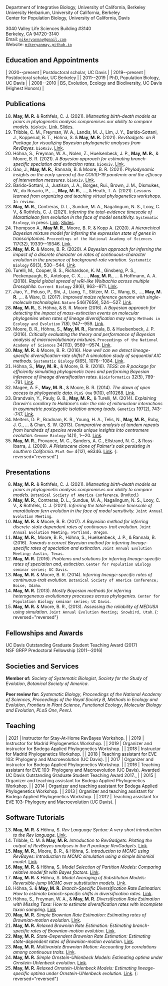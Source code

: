 Department of Integrative Biology, University of California, Berkeley  
University Herbarium, University of California, Berkeley  
Center for Population Biology, University of California, Davis  
<br/>
3040 Valley Life Sciences Building #3140  
Berkeley, CA 94720-3140  
Email: [`mikeryanmay@gmail.com`](mailto:mikeryanmay@gmail.com)  
Website: [`mikeryanmay.github.io`](https://mikeryanmay.github.io)  

## Education and Appointments

| 2020--present | Postdoctoral scholar, UC Davis |
| 2019--present | Postdoctoral scholar, UC Berkeley |
| 2011--2019    | PhD, Population Biology, UC Davis |
| 2008--2010    | BS, Evolution, Ecology and Biodiversity, UC Davis (Highest Honors) |

## Publications

18. **May, M. R.** & Rothfels, C. J. (2021). *Mistreating birth-death models as priors in phylogenetic analysis compromises our ability to compare
models.* `bioRxiv`. [Link](https://www.biorxiv.org/content/10.1101/2021.07.12.452074v1). [Slides](https://www.youtube.com/watch?v=SWldXeWet68&feature=youtu.be).
17. Tribble, C. M., Freyman, W. A., Landis, M. J., Lim, J. Y., Barido-Sottani, J., Kopperud, B. T., Höhna, S. & **May, M. R.** (2021). *RevGadgets: an R Package for visualizing Bayesian phylogenetic analyses from RevBayes.* `bioRxiv`. [Link](https://www.biorxiv.org/content/10.1101/2021.05.10.443470v1).
16. Höhna, S., Freyman, W. A., Nolen, Z., Huelsenbeck, J. P., **May, M. R.**, & Moore, B. R. (2021). *A Bayesian approach for estimating branch-specific speciation and extinction rates.* `bioRxiv`. [Link](https://www.biorxiv.org/content/10.1101/2021.07.12.452074v1).
15. Gao, J., **May, M. R.**, Rannala, B. & Moore, B. R. (2021). *Phylodynamic insights on the early spread of the COVID-19 pandemic and the efficacy of intervention measures.* `bioRxiv`. [Link](https://www.biorxiv.org/content/10.1101/2021.05.01.442286v1).
14. Barido-Sottani, J., Justison, J. A., Borges, Rui., Brown, J. M., Dismukes, W., do Rosario, P., \..., **May, M. R.**, \..., & Heath, T. A. (2021). *Lessons learned from organizing and teaching virtual phylogenetics workshops.* `In review`.
13. **May, M. R.**, Contreras, D. L., Sundue, M. A., Nagalingum, N. S., Looy, C. V., & Rothfels, C. J. (2021). *Inferring the total-evidence timescale of Marattialean fern evolution in the face of model sensitivity.* `Systematic Biology`, in press. [Link](https://doi.org/10.1093/sysbio/syab020). [Slides](https://www.youtube.com/watch?v=5H_u9bjn064).
12. Thompson A., **May M. R.**, Moore, B. R. & Kopp A. (2020). *A hierarchical Bayesian mixture model for inferring the expression state of genes in transcriptomes.* `Proceedings of the National Academy of Sciences` 117(32), 19339--19346. [Link](https://doi.org/10.1073/pnas.1919748117).
11. **May, M. R.** & Moore, B. R. (2020). *A Bayesian approach for inferring the impact of a discrete character on rates of continuous-character evolution in the presence of background-rate variation.* `Systematic Biology` 69(3), 530--544. [Link](https://doi.org/10.1093/sysbio/syz069).
10. Turelli, M., Cooper, B. S., Richardson, K. M., Ginsberg, P. S., Peckenpaugh, B., Antelope, C. X., \..., **May, M. R.**, \... & Hoffmann, A. A. (2018). *Rapid global spread of wRi-like Wolbachia across multiple Drosophila.* `Current Biology` 28(6), 963--971. [Link](https://linkinghub.elsevier.com/retrieve/pii/S0960982218301696).
9. Jiao, Y., Peluso, P., Shi, J., Liang, T., Stitzer, M. C., Wang, B., \..., **May, M. R.** ,\... & Ware, D. (2017). *Improved maize reference genome with single-molecule technologies.* `Nature` 546(7659), 524--527. [Link](https://www.nature.com/articles/nature22971).
8. **May, M. R.**, S. Höhna, & B. R. Moore (2016). *A Bayesian approach for detecting the impact of mass-extinction events on molecular phylogenies when rates of lineage diversification may vary.* `Methods in Ecology and Evolution` 7(8), 947--959. [Link](https://doi.org/10.1111/2041-210X.12563).
7. Moore, B. R., Höhna, S., **May, M. R.**, Rannala, B. & Huelsenbeck, J. P. (2016). *Critically evaluating the theory and performance of Bayesian analysis of macroevolutionary mixtures.* `Proceedings of the National Academy of Sciences` 34(113), 9569--9574. [Link](https://doi.org/10.1073/pnas.1518659113).
6. **May, M. R.** & Moore, B. R. (2016). *How well can we detect lineage-specific diversification-rate shifts? A simulation study of sequential AIC methods.* `Systematic Biology` 6(65), 1076--1084. [Link](https://doi.org/10.1093/sysbio/syw026).
5. Höhna, S., **May, M. R.**, & Moore, B. R. (2016). *TESS: an R package for efficiently simulating phylogenetic trees and performing Bayesian inference of lineage diversification rates.* `Bioinformatics` 32(5), 789--791. [Link](https://doi.org/10.1093/bioinformatics/btv651).
4. Magee, A. F., **May, M. R.**, & Moore, B. R. (2014). *The dawn of open access to phylogenetic data.* `PLoS One` 9(10), e110268. [Link](https://journals.plos.org/plosone/article?id=10.1371/journal.pone.0110268).
3. Brandvain, Y., Pauly, G. B., **May, M. R.**, & Turelli, M. (2014). *Explaining Darwin's corollary to Haldane's rule: the role of mitonuclear interactions in asymmetric postzygotic isolation among toads*. `Genetics` 197(2), 743--747. [Link](https://doi.org/10.1534/genetics.113.161133).
2. Melters, D. P., Bradnam, K. R., Young, H. A., Telis, N., **May, M. R.**, Ruby, J. G., \... & Chan, S. W. (2013). *Comparative analysis of tandem
repeats from hundreds of species reveals unique insights into centromere evolution.* `Genome Biology` 14(1), 1--20. [Link](https://genomebiology.biomedcentral.com/articles/10.1186/gb-2013-14-1-r10).
1. **May, M. R.**, Provance, M. C., Sanders, A. C., Ellstrand, N. C., & Ross-Ibarra, J. (2009). *A Pleistocene clone of Palmer's oak persisting in southern California.* `PLoS One` 4(12), e8346. [Link](https://journals.plos.org/plosone/article?id=10.1371/journal.pone.0008346).
{: reversed="reversed"}

## Presentations

8. **May, M. R.** & Rothfels, C. J. (2021). *Mistreating birth-death models as priors in phylogenetic analysis compromises our ability to compare models.* `Botanical Society of America Conference`. (Invited.)
7. **May, M. R.**, Contreras, D. L., Sundue, M. A., Nagalingum, N. S., Looy, C. V., & Rothfels, C. J. (2021). *Inferring the total-evidence timescale of marattialean fern evolution in the face of model sensitivity.* `Joint Annual Evolution Meeting`.
6. **May, M. R.** & Moore, B. R. (2017). *A Bayesian method for inferring discrete-state dependent rates of continuous-trait evolution.* `Joint
Annual Evolution Meeting; Portland, Oregon`.
5. **May, M. R.**, Moore, B. R., Höhna, S., Huelsenbeck, J. P., & Rannala, B. (2016). *Towards a correct Bayesian method for inferring lineage-specific rates of speciation and extinction.* `Joint Annual Evolution Meeting; Austin, Texas`.
4. **May, M. R.** (2016). *Problems and solutions for inferring lineage-specific rates of speciation and, extinction.* `Center for Population Biology seminar series; UC Davis`.
3. **May, M. R.** & Moore, B. R. (2014). *Inferring lineage-specific rates of continuous-trait evolution.* `Botanical Society of America Conference; Boise, Idaho`.
2. **May, M. R.** (2013). *Mostly Bayesian methods for inferring heterogeneous evolutionary processes across phylogenies.* `Center for Population Biology seminar series; UC Davis`.
1. **May, M. R.** & Moore, B. R., (2013). *Assessing the reliability of MEDUSA using simulation.* `Joint Annual Evolution Meeting; Snowbird, Utah`.
{: reversed="reversed"}

## Fellowships and Awards

UC Davis Outstanding Graduate Student Teaching Award (2017)  
NSF GRFP Predoctoral Fellowship (2011--2016)

## Societies and Services

**Member of:** _Society of Systematic Biologist_, _Society for the Study of Evolution_, _Botanical Society of America_.  
<br/>
**Peer review for:** _Systematic Biology_, _Proceedings of the National Academy of Sciences_, _Proceedings of the Royal Society B_, _Methods in Ecology and Evolution_, _Frontiers in Plant Science_, _Functional Ecology_, _Molecular Biology and Evolution_, _PLoS One_, _PeerJ_.

## Teaching

| 2021 | Instructor for Stay-At-Home RevBayes Workshop. |
| 2019 | Instructor for Madrid Phylogenetics Workshop. |
| 2019 | Organizer and instructor for Bodega Applied Phylogenetics Workshop. |
| 2018 | Instructor for Madrid Phylogenetics Workshop. |
| 2018 | Teaching assistant for EVE 103: Phylogeny and Macroevolution (UC Davis). |
| 2017 | Organizer and instructor for Bodega Applied Phylogenetics Workshop. |
| 2016 | Teaching assistant for EVE 103: Phylogeny and Macroevolution (UC Davis). Awarded UC Davis Outstanding Graduate Student Teaching Award 2017._ |
| 2015 | Organizer and teaching assistant for Bodega Applied Phylogenetics Workshop. |
| 2014 | Organizer and teaching assistant for Bodega Applied Phylogenetics Workshop. |
| 2013 | Organizer and teaching assistant for Bodega Applied Phylogenetics Workshop. |
| 2012 | Teaching assistant for EVE 103: Phylogeny and Macroevolution (UC Davis). |

## Software Tutorials

13. **May, M. R.** & Höhna, S. *Rev Language Syntax: A very short introduction to the Rev language.* [Link](https://revbayes.github.io/tutorials/intro/rev.html).
12. Tribble, C. M. & **May, M. R.** *Introduction to RevGadgets: Plotting the output of RevBayes analyses in the R package RevGadgets.* [Link](https://revbayes.github.io/tutorials/intro/revgadgets.html).
11. **May, M. R.**, Moore, B. R., & Höhna, S. *Introduction to MCMC using RevBayes: Introduction to MCMC simulation using a simple binomial model.* [Link](https://revbayes.github.io/tutorials/mcmc/binomial.html).
10. **May, M. R.** & Höhna, S. *Model Selection of Partition Models: Comparing relative model fit with Bayes factors.* [Link](https://revbayes.github.io/tutorials/model_selection_bayes_factors/bf_partition_model.html).
9. **May, M. R.** & Höhna, S. *Model Averaging of Substitution Models: Reversible-jump MCMC over substitution models.* [Link](https://revbayes.github.io/tutorials/model_selection_bayes_factors/bf_subst_model_rj.html).
8. Höhna, S. & **May, M. R.** *Branch-Specific Diversification Rate Estimation: How to estimate branch-specific shifts in diversification rates.* [Link](https://revbayes.github.io/tutorials/divrate/branch_specific.html).
7. Höhna, S., Freyman, W. A., & **May, M. R.** *Diversification Rate Estimation with Missing Taxa: How to estimate diversification rates with incomplete taxon sampling.* [Link](https://revbayes.github.io/tutorials/divrate/sampling.html)
6. **May, M. R.** *Simple Brownian Rate Estimation: Estimating rates of Brownian-motion evolution.* [Link](https://revbayes.github.io/tutorials/cont_traits/simple_bm.html).
5. **May, M. R.** *Relaxed Brownian Rate Estimation: Estimating branch-specific rates of Brownian-motion evolution.* [Link](https://revbayes.github.io/tutorials/cont_traits/relaxed_bm.html).
4. **May, M. R.** *State-Dependent Brownian Rate Estimation: Estimating state-dependent rates of Brownian-motion evolution.* [Link](https://revbayes.github.io/tutorials/cont_traits/state_dependent_bm.html).
3. **May, M. R.** *Multivariate Brownian Motion: Accounting for correlations among continuous traits.* [Link](https://revbayes.github.io/tutorials/cont_traits/multivariate_bm.html).
2. **May, M. R.** *Simple Ornstein-Uhlenbeck Models: Estimating optima under Ornstein-Uhlenbeck evolution.* [Link](https://revbayes.github.io/tutorials/cont_traits/simple_ou.html).
1. **May, M. R.** *Relaxed Ornstein-Uhlenbeck Models: Estimating lineage-specific optima under Ornstein-Uhlenbeck evolution.* [Link](https://revbayes.github.io/tutorials/cont_traits/relaxed_ou.html).
{: reversed="reversed"}
